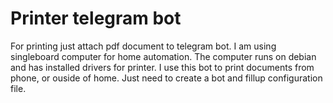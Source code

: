 # Printer telegram bot
For printing just attach pdf document to telegram bot.
I am using singleboard computer for home automation. The computer runs on debian and has installed drivers for printer.
I use this bot to print documents from phone, or ouside of home. Just need to create a bot and fillup configuration file.
